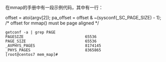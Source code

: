在mmap的手册中有一段示例代码，其中有一行：

offset = atoi(argv[2]);
pa_offset = offset & ~(sysconf(_SC_PAGE_SIZE) - 1);
/* offset for mmap() must be page aligned */
 
 
```
getconf -a | grep PAGE
PAGESIZE                           65536
PAGE_SIZE                          65536
_AVPHYS_PAGES                      8174145
_PHYS_PAGES                        8365865
[root@centos7 mem_map]# 
```